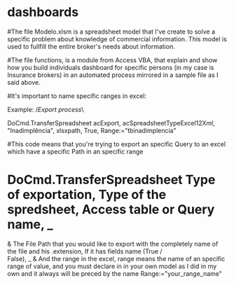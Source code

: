 # dashboards
#The file Modelo.xlsm is a spreadsheet model that I've create to solve a specific problem about knowledge of commercial information. This model is used to fullfill the entire broker's needs about information.

#The file functions, is a module from Access VBA, that explain and show how you build individuals dashboard for specific persons (in my case is Insurance brokers) in an automated process mirrored in a sample file as I said above.

#It's important to name specific ranges in excel: 

Example: 
  /*Export process*\
  
  DoCmd.TransferSpreadsheet acExport, acSpreadsheetTypeExcel12Xml, "Inadimplência", xlsxpath, True, Range:="tbinadimplencia"
  
  #This code means that you're trying to export an specific Query to an excel which have a specific Path in an specific range
  
  # DoCmd.TransferSpreadsheet Type of exportation, Type of the spredsheet, Access table or Query name, _
  & The File Path that you would like to export with the completely name of the file and his .extension, If it has fields name (True /     
  False), _
  & And the range in the excel, range means the name of an specific range of value, and you must declare in in your own model as I did in   my own
  and it always will be preced by the name Range:="your_range_name"
  
  
